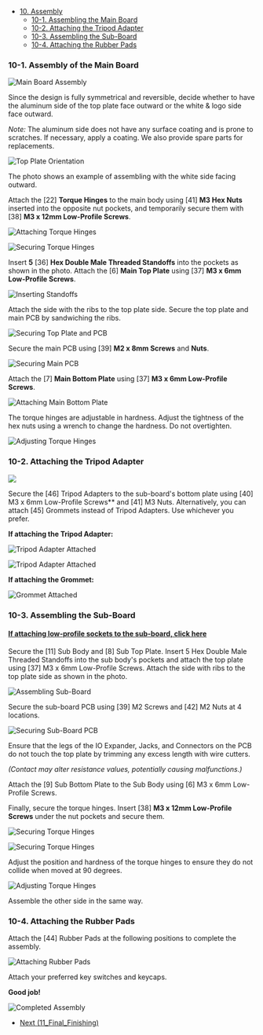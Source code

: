 <!-- ### Monkeypad Build Guide Top Page is here [English](01_build_guide.md)  -->

- [10. Assembly](10_Assembly.md)
  - [10-1. Assembling the Main Board](./10_Assembly.md/#10-1-assembling-the-main-board)
  - [10-2. Attaching the Tripod Adapter](./10_Assembly.md/#10-2-attaching-the-tripod-adapter)
  - [10-3. Assembling the Sub-Board](./10_Assembly.md/#10-3-assembling-the-sub-board)
  - [10-4. Attaching the Rubber Pads](./10_Assembly.md/#10-4-attaching-the-rubber-pads)

### 10-1. Assembly of the Main Board

![Main Board Assembly](../images/10/monkeypad_10_01.jpeg)

Since the design is fully symmetrical and reversible, decide whether to have the aluminum side of the top plate face outward or the white & logo side face outward.

*Note:* The aluminum side does not have any surface coating and is prone to scratches. If necessary, apply a coating. We also provide spare parts for replacements.

![Top Plate Orientation](../images/10/monkeypad_10_02.jpeg)

The photo shows an example of assembling with the white side facing outward.

Attach the [22] **Torque Hinges** to the main body using [41] **M3 Hex Nuts** inserted into the opposite nut pockets, and temporarily secure them with [38] **M3 x 12mm Low-Profile Screws**.

![Attaching Torque Hinges](../images/10/monkeypad_10_03.jpeg)

![Securing Torque Hinges](../images/10/monkeypad_10_04.jpeg)

Insert **5** [36] **Hex Double Male Threaded Standoffs** into the pockets as shown in the photo. Attach the [6] **Main Top Plate** using [37] **M3 x 6mm Low-Profile Screws**.

![Inserting Standoffs](../images/10/monkeypad_10_05.jpeg)

Attach the side with the ribs to the top plate side. Secure the top plate and main PCB by sandwiching the ribs.

![Securing Top Plate and PCB](../images/10/monkeypad_10_05.jpeg)

Secure the main PCB using [39] **M2 x 8mm Screws** and **Nuts**.

![Securing Main PCB](../images/10/monkeypad_10_06.jpeg)

Attach the [7] **Main Bottom Plate** using [37] **M3 x 6mm Low-Profile Screws**.

![Attaching Main Bottom Plate](../images/10/monkeypad_10_07.jpeg)

The torque hinges are adjustable in hardness. Adjust the tightness of the hex nuts using a wrench to change the hardness. Do not overtighten.

![Adjusting Torque Hinges](../images/10/monkeypad_10_08.jpeg)

### 10-2. Attaching the Tripod Adapter

![](../images/10/monkeypad_10_10.jpeg)

Secure the [46] Tripod Adapters to the sub-board's bottom plate using [40] M3 x 6mm Low-Profile Screws** and [41] M3 Nuts. Alternatively, you can attach [45] Grommets instead of Tripod Adapters. Use whichever you prefer.

**If attaching the Tripod Adapter:**

![Tripod Adapter Attached](../images/10/monkeypad_10_11.jpeg)

![Tripod Adapter Attached](../images/10/monkeypad_10_12.jpeg)

**If attaching the Grommet:**

![Grommet Attached](../images/10/monkeypad_10_13.jpeg)

### 10-3. Assembling the Sub-Board

#### [If attaching low-profile sockets to the sub-board, click here](../low_profile/10_Assembly_Low_Profile.md)

Secure the [11] Sub Body and [8] Sub Top Plate. Insert 5 Hex Double Male Threaded Standoffs into the sub body's pockets and attach the top plate using [37] M3 x 6mm Low-Profile Screws. Attach the side with ribs to the top plate side as shown in the photo.

![Assembling Sub-Board](../images/10/monkeypad_10_14.jpeg)

Secure the sub-board PCB using [39] M2 Screws and [42] M2 Nuts at 4 locations.

![Securing Sub-Board PCB](../images/10/monkeypad_10_15.jpeg)

Ensure that the legs of the IO Expander, Jacks, and Connectors on the PCB do not touch the top plate by trimming any excess length with wire cutters.

*(Contact may alter resistance values, potentially causing malfunctions.)*

Attach the [9] Sub Bottom Plate to the Sub Body using [6] M3 x 6mm Low-Profile Screws.

Finally, secure the torque hinges. Insert [38] **M3 x 12mm Low-Profile Screws** under the nut pockets and secure them.

![Securing Torque Hinges](../images/10/monkeypad_10_16.jpeg)

![Securing Torque Hinges](../images/10/monkeypad_10_17.jpeg)

Adjust the position and hardness of the torque hinges to ensure they do not collide when moved at 90 degrees.

![Adjusting Torque Hinges](../images/10/monkeypad_10_18.jpeg)

Assemble the other side in the same way.

### 10-4. Attaching the Rubber Pads

Attach the [44] Rubber Pads at the following positions to complete the assembly.

![Attaching Rubber Pads](../images/10/monkeypad_10_19.jpeg)

Attach your preferred key switches and keycaps.

**Good job!**

![Completed Assembly](../images/10/monkeypad_10_20.jpeg)

- [Next (11_Final_Finishing)](11_Complete.md)
